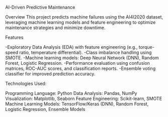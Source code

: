 AI-Driven Predictive Maintenance

Overview
This project predicts machine failures using the AI4I2020 dataset, leveraging machine learning models and feature engineering to optimize maintenance strategies and minimize downtime.

Features

-Exploratory Data Analysis (EDA) with feature engineering (e.g., torque-speed ratio, temperature differential).
-Class imbalance handling using SMOTE.
-Machine learning models: Deep Neural Network (DNN), Random Forest, Logistic Regression.
-Performance evaluation using confusion matrices, ROC-AUC scores, and classification reports.
-Ensemble voting classifier for improved prediction accuracy.

Technologies Used:

Programming Language: Python
Data Analysis: Pandas, NumPy
Visualization: Matplotlib, Seaborn
Feature Engineering: Scikit-learn, SMOTE
Machine Learning Models: TensorFlow/Keras (DNN), Random Forest, Logistic Regression, Ensemble Models
